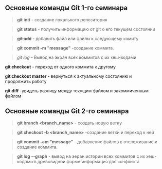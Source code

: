 ## Основные команды Git 1-го семинара

> **git init** - создание локального репозитория

> **git status** - получить информацию от git о его текущем состоянии

>**~~git add~~** - добавить файл или файлы к следующему комиту

>**git commit -m "message"** -создание коммита.

>*git log* - Вывод на экран всех коммитов с их хеш-кодами

**git checkout** - переход от одного коммита к другому

**git checkout master** - вернуться к актуальному состоянию и продолжить работу

**git diff** -увидеть разницу между текущим файлом и закоммиченным файлом

## Основные команды Git 2-го семинара












> **git branch <branch_name>** - создать новую ветку

> **git checkout -b <branch_name>** -создание ветки и переход к ней

> **git commit -am "message"** - добавление файлов в отслеживание и создание коммита.

>**git log --graph** - вывод на эеран истории всех коммитов с их хеш-кодами в древовидной форме информация для конфликта
